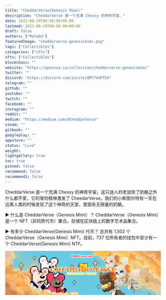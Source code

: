 ```yaml
---
title: "CheddarVerse(Genesis Mimi)"
description: "CheddarVerse 是一个充满 Chessy 的神奇宇宙。"
date: 2022-08-29T00:00:00+08:00
lastmod: 2022-08-29T00:00:00+08:00
draft: false
authors: ["Metabd"]
featuredImage: "cheddarverse-genesismimi.png"
tags: ["Collectibles"]
categories: ["nfts"]
nfts: ["Collectibles"]
blockchain: ""
website: "https://opensea.io/collection/cheddarverse-genesismimi"
twitter: ""
discord: "https://discord.com/invite/QMT7VmFT54"
telegram: ""
github: ""
youtube: ""
twitch: ""
facebook: ""
instagram: ""
reddit: ""
medium: "https://medium.com/@CheddarVerse"
steam: ""
gitbook: ""
googleplay: ""
appstore: ""
status: "Live"
weight: 
lightgallery: true
toc: true
pinned: false
recommend: false
recommend1: false
---
```

CheddarVerse 是一个充满 Chessy 的神奇宇宙。这只迷人的老鼠除了奶酪之外什么都不爱，它的冒险精神激发了 CheedarVerse。我们的小斯图尔特有一天在远离人类的时候发现了这个神奇的天堂，里面有无限量的奶酪。

▶ 什么是 CheddarVerse（Genesis Mimi）？
CheddarVerse（Genesis Mimi）是一个 NFT（非同质代币）集合。存储在区块链上的数字艺术品集合。

▶ 有多少 CheddarVerse(Genesis Mimi) 代币？
总共有 1,502 个 CheddarVerse（Genesis Mimi）NFT。目前，737 位所有者的钱包中至少有一个 CheddarVerse(Genesis Mimi) NTF。

![nft](76543_new.png)